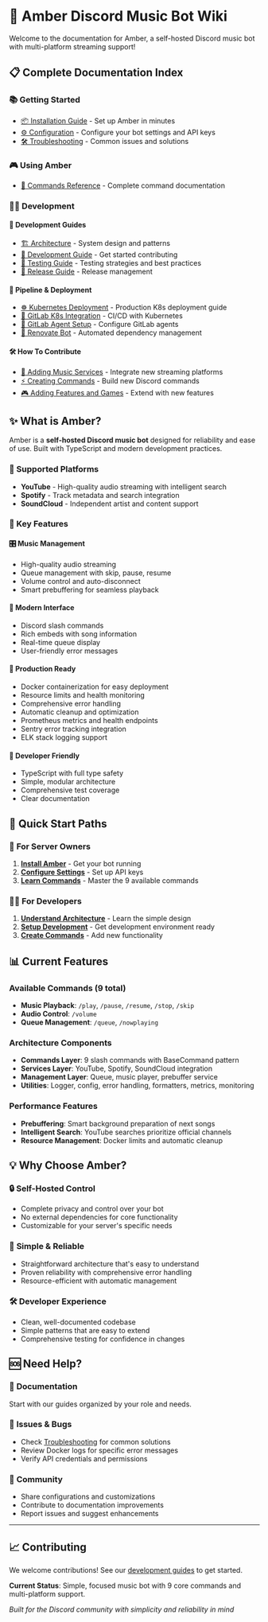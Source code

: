 # 🎵 Amber Discord Music Bot Wiki

Welcome to the documentation for Amber, a self-hosted Discord music bot with multi-platform streaming support!

## 📋 Complete Documentation Index

### 📚 Getting Started
- [📦 Installation Guide](Installation) - Set up Amber in minutes
- [⚙️ Configuration](Configuration) - Configure your bot settings and API keys
- [🛠️ Troubleshooting](Troubleshooting) - Common issues and solutions

### 🎮 Using Amber
- [🎵 Commands Reference](Commands) - Complete command documentation

### 👩‍💻 Development

#### 📖 Development Guides  
- [🏗️ Architecture](Architecture) - System design and patterns
- [📖 Development Guide](Developing) - Get started contributing
- [🧪 Testing Guide](Testing) - Testing strategies and best practices
- [🚀 Release Guide](Releasing) - Release management

#### 🚀 Pipeline & Deployment
- [☸️ Kubernetes Deployment](Kubernetes) - Production K8s deployment guide
- [🔗 GitLab K8s Integration](GitLab%20Kubernetes%20Integration) - CI/CD with Kubernetes
- [🤖 GitLab Agent Setup](GitLab%20Agent%20Setup) - Configure GitLab agents
- [🔄 Renovate Bot](Renovate) - Automated dependency management

#### 🛠️ How To Contribute
- [🎼 Adding Music Services](Adding%20Music%20Services) - Integrate new streaming platforms
- [⚡ Creating Commands](Creating%20Commands) - Build new Discord commands
- [🎮 Adding Features and Games](Adding%20Features%20and%20Games) - Extend with new features

## ✨ What is Amber?

Amber is a **self-hosted Discord music bot** designed for reliability and ease of use. Built with TypeScript and modern development practices.

### 🎵 Supported Platforms
- **YouTube** - High-quality audio streaming with intelligent search
- **Spotify** - Track metadata and search integration
- **SoundCloud** - Independent artist and content support

### 🌟 Key Features

#### 🎛️ **Music Management**
- High-quality audio streaming
- Queue management with skip, pause, resume
- Volume control and auto-disconnect
- Smart prebuffering for seamless playback

#### 🚀 **Modern Interface**
- Discord slash commands
- Rich embeds with song information
- Real-time queue display
- User-friendly error messages

#### 🐳 **Production Ready**
- Docker containerization for easy deployment
- Resource limits and health monitoring
- Comprehensive error handling
- Automatic cleanup and optimization
- Prometheus metrics and health endpoints
- Sentry error tracking integration
- ELK stack logging support

#### 🔧 **Developer Friendly**
- TypeScript with full type safety
- Simple, modular architecture
- Comprehensive test coverage
- Clear documentation

## 🎯 Quick Start Paths

### 🎵 **For Server Owners**
1. **[Install Amber](Installation)** - Get your bot running
2. **[Configure Settings](Configuration)** - Set up API keys
3. **[Learn Commands](Commands)** - Master the 9 available commands

### 👩‍💻 **For Developers**
1. **[Understand Architecture](Architecture)** - Learn the simple design
2. **[Setup Development](Developing)** - Get development environment ready
3. **[Create Commands](Creating%20Commands)** - Add new functionality

## 📊 Current Features

### Available Commands (9 total)
- **Music Playback**: `/play`, `/pause`, `/resume`, `/stop`, `/skip`
- **Audio Control**: `/volume`
- **Queue Management**: `/queue`, `/nowplaying`

### Architecture Components
- **Commands Layer**: 9 slash commands with BaseCommand pattern
- **Services Layer**: YouTube, Spotify, SoundCloud integration
- **Management Layer**: Queue, music player, prebuffer service
- **Utilities**: Logger, config, error handling, formatters, metrics, monitoring

### Performance Features
- **Prebuffering**: Smart background preparation of next songs
- **Intelligent Search**: YouTube searches prioritize official channels
- **Resource Management**: Docker limits and automatic cleanup

## 💡 Why Choose Amber?

### 🔒 **Self-Hosted Control**
- Complete privacy and control over your bot
- No external dependencies for core functionality
- Customizable for your server's specific needs

### 🎯 **Simple & Reliable**
- Straightforward architecture that's easy to understand
- Proven reliability with comprehensive error handling
- Resource-efficient with automatic management

### 🛠️ **Developer Experience**
- Clean, well-documented codebase
- Simple patterns that are easy to extend
- Comprehensive testing for confidence in changes

## 🆘 Need Help?

### 📖 **Documentation**
Start with our guides organized by your role and needs.

### 🐛 **Issues & Bugs**
- Check [Troubleshooting](Troubleshooting) for common solutions
- Review Docker logs for specific error messages
- Verify API credentials and permissions

### 💬 **Community**
- Share configurations and customizations
- Contribute to documentation improvements
- Report issues and suggest enhancements

---

## 📈 Contributing

We welcome contributions! See our [development guides](Developing) to get started.

**Current Status**: Simple, focused music bot with 9 core commands and multi-platform support.

*Built for the Discord community with simplicity and reliability in mind*
